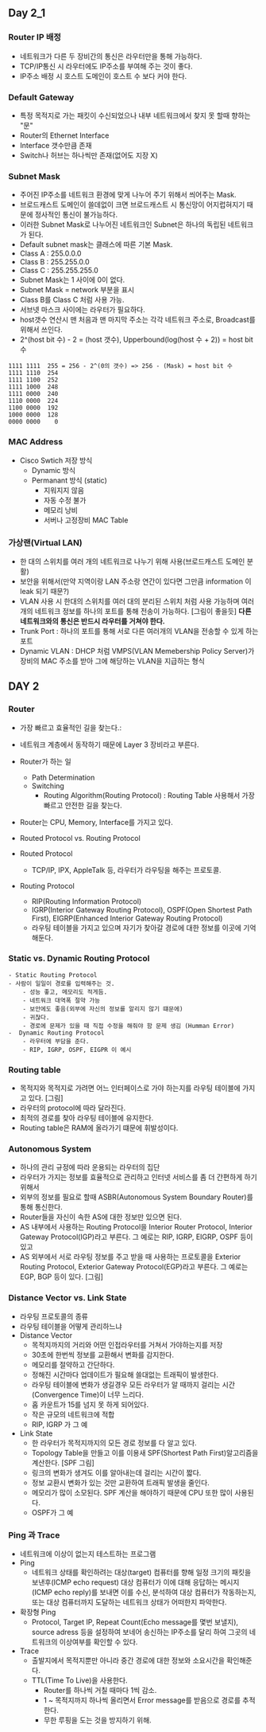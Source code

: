 ## Day 2_1

### Router IP 배정
- 네트워크가 다른 두 장비간의 통신은 라우터만을 통해 가능하다.
- TCP/IP통신 시 라우터에도 IP주소를 부여해 주는 것이 좋다.
- IP주소 배정 시 호스트 도메인이 호스트 수 보다 커야 한다.
 
### Default Gateway
- 특정 목적지로 가는 패킷이 수신되었으나 내부 네트워크에서 찾지 못 할때 향하는 "문"
- Router의 Ethernet Interface
- Interface 갯수만큼 존재
- Switch나 허브는 하나씩만 존재(없어도 지장 X)   

### Subnet Mask
- 주어진 IP주소를 네트워크 환경에 맞게 나누어 주기 위해서 씌어주는 Mask.
- 브로드캐스트 도메인이 쓸데없이 크면 브로드캐스트 시 통신망이 어지럽혀지기 때문에 정사적인 통신이 불가능하다.
- 이러한 Subnet Mask로 나누어진 네트워크인 Subnet은 하나의 독립된 네트워크가 된다.
- Default subnet mask는 클래스에 따른 기본 Mask.
- Class A : 255.0.0.0
- Class B : 255.255.0.0
- Class C : 255.255.255.0
- Subnet Mask는 1 사이에 0이 없다.
- Subnet Mask = network 부분을 표시
- Class B를 Class C 처럼 사용 가능.
- 서브넷 마스크 사이에는 라우터가 필요하다.
- host갯수 연산시 맨 처음과 맨 마지막 주소는 각각 네트워크 주소로, Broadcast를 위해서 쓰인다.
- 2^(host bit 수) - 2 = (host 갯수), Upperbound(log(host 수 + 2)) = host bit 수

```
1111 1111  255 = 256 - 2^(0의 갯수) => 256 - (Mask) = host bit 수
1111 1110  254
1111 1100  252
1111 1000  248
1111 0000  240
1110 0000  224
1100 0000  192
1000 0000  128
0000 0000    0
```

### MAC Address
- Cisco Swtich 저장 방식
    - Dynamic 방식
    - Permanant 방식 (static)
        - 지워지지 않음
        - 자동 수정 불가
        - 메모리 낭비
        - 서버나 고정장비
MAC Table 

### 가상랜(Virtual LAN)
- 한 대의 스위치를 여러 개의 네트워크로 나누기 위해 사용(브로드캐스트 도메인 분활)
- 보안을 위해서(만약 지역이랑 LAN 주소랑 연간이 있다면 그만큼 information 이 leak 되기 때문?)
- VLAN 사용 시 한대의 스위치를 여러 대의 분리된 스위치 처럼 사용 가능하며 여러개의 네트워크 정보를 하나의 포트를 통해 전송이 가능하다.
 [그림이 좋을듯]
**다른 네트워크와의 통신은 반드시 라우터를 거쳐야 한다.**
- Trunk Port : 하나의 포트를 통해 서로 다른 여러개의 VLAN을 전송할 수 있게 하는 포트
- Dynamic VLAN : DHCP 처럼 VMPS(VLAN Memebership Policy Server)가 장비의 MAC 주소를 받아 그에 해당하는 VLAN을 지급하는 형식 


## DAY 2

### Router
- 가장 빠르고 효율적인 길을 찾는다.: 
- 네트워크 계층에서 동작하기 때문에 Layer 3 장비라고 부른다.
- Router가 하는 일
    - Path Determination
    - Switching
        - Routing Algorithm(Routing Protocol) : Routing Table 사용해서 가장 빠르고 안전한 길을 찾는다.    
- Router는 CPU, Memory, Interface를 가지고 있다.

- Routed Protocol vs. Routing Protocol
- Routed Protocol
    - TCP/IP, IPX, AppleTalk 등, 라우터가 라우팅을 해주는 프로토콜.
- Routing Protocol
    - RIP(Routing Information Protocol)
    - IGRP(Interior Gateway Routing Protocol), OSPF(Open Shortest Path First), EIGRP(Enhanced Interior Gateway Routing Protocol)
    - 라우팅 테이블을 가지고 있으며 자기가 찾아갈 경로에 대한 정보를 이곳에 기억해둔다.
### Static vs. Dynamic Routing Protocol
    - Static Routing Protocol
    - 사람이 일일이 경로를 입력해주는 것.
        - 성능 좋고, 메모리도 적게듬.
        - 네트워크 대역폭 절약 가능
        - 보안에도 좋음(외부에 자신의 정보를 알리지 않기 떄문에)
        - 귀찮다.
        - 경로에 문제가 있을 때 직접 수정을 해줘야 함 문제 생김 (Humman Error)
    -  Dynamic Routing Protocol
        - 라우터에 부담을 준다.
        - RIP, IGRP, OSPF, EIGPR 이 예시

### Routing table
- 목적지와 목적지로 가려면 어느 인터페이스로 가야 하는지를 라우팅 테이블에 가지고 있다. 
[그림]
- 라우터의 protocol에 따라 달라진다.
- 최적의 경로를 찾아 라우팅 테이블에 유지한다.
- Routing table은 RAM에 올라가기 떄문에 휘발성이다.

### Autonomous System
- 하나의 관리 규정에 따라 운용되는 라우터의 집단
- 라우터가 가지는 정보를 효율적으로 관리하고 인터넷 서비스를 좀 더 간편하게 하기 위해서
- 외부의 정보를 필요로 할때 ASBR(Autonomous System Boundary Router)를 통해 통신한다.
- Router들을 자신이 속한 AS에 대한 정보만 있으면 된다. 
- AS 내부에서 사용하는 Routing Protocol을 Interior Router Protocol, Interior Gateway Protocol(IGP)라고 부른다. 그 예로는 RIP, IGRP, EIGRP, OSPF 등이 있고
- AS 외부에서 서로 라우팅 정보를 주고 받을 때 사용하는 프로토콜을 Exterior Routing Protocol, Exterior Gateway Protocol(EGP)라고 부른다. 그 예로는 EGP, BGP 등이 있다.
[그림]
### Distance Vector vs. Link State
- 라우팅 프로토콜의 종류
- 라우팅 테이블을 어떻게 관리하느냐
- Distance Vector
    - 목적지까지의 거리와 어떤 인접라우터를 거쳐서 가야하는지를 저장
    - 30초에 한번씩 정보를 교환해서 변화를 감지한다.
    - 메모리를 절약하고 간단하다.
    - 정해진 시간마다 업데이트가 필요해 쓸대없는 트래픽이 발생한다.
    - 라우팅 테이블에 변화가 생길경우 모든 라우터가 알 때까지 걸리는 시간(Convergence Time)이 너무 느리다. 
    - 홉 카운트가 15를 넘지 못 하게 되어있다.
    - 작은 규모의 네트워크에 적합
    - RIP, IGRP 가 그 예
- Link State
    - 한 라우터가 목적지까지의 모든 경로 정보를 다 알고 있다.
    - Topology Table을 만들고 이를 이용새 SPF(Shortest Path First)알고리즘을 계산한다.
    [SPF 그림]
    - 링크의 변화가 생겨도 이를 알아내는데 걸리는 시간이 짧다.
    - 정보 교환시 변화가 있는 것만 교환하여 트래픽 발생을 줄인다.
    - 메모리가 많이 소모된다. SPF 계산을 해야하기 때문에 CPU 또한 많이 사용된다.
    - OSPF가 그 예

### Ping 과 Trace
- 네트워크에 이상이 없는지 테스트하는 프로그램
- Ping
    - 네트워크 상태를 확인하려는 대상(target) 컴퓨터를 향해 일정 크기의 패킷을 보낸후(ICMP echo request) 대상 컴퓨터가 이에 대해 응답하는 메시지(ICMP echo reply)를 보내면 이를 수신, 분석하여 대상 컴퓨터가 작동하는지, 또는 대상 컴퓨터까지 도달하는 네트워크 상태가 어떠한지 파악한다.
- 확장형 Ping
    - Protocol, Target IP, Repeat Count(Echo message를 몇번 보낼지), source adress 등을 설정하여 보네어 송신하는 IP주소를 달리 하여 그곳의 네트워크의 이상여부를 확인할 수 있다.
- Trace
    - 출발지에서 목적지뿐만 아니라 중간 경로에 대한 정보와 소요시간을 확인해준다.
    - TTL(Time To Live)을 사용한다.
        - Router를 하나씩 거칠 때마다 1씩 감소.
        - 1 ~ 목적지까지 하나씩 올리면서 Error message를 받음으로 경로를 추적한다.
        - 무한 루핑을 도는 것을 방지하기 위해. 